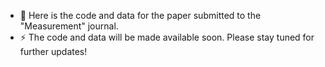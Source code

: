 - 💬 Here is the code and data for the paper submitted to the "Measurement" journal.
- ⚡ The code and data will be made available soon. Please stay tuned for further updates!
